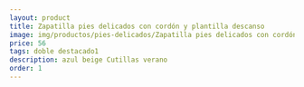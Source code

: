 ```yaml
---
layout: product
title: Zapatilla pies delicados con cordón y plantilla descanso
image: img/productos/pies-delicados/Zapatilla pies delicados con cordón y plantilla descanso=56=doble destacado1=azul beige Cutillas verano.webp
price: 56
tags: doble destacado1
description: azul beige Cutillas verano
order: 1
---
```

